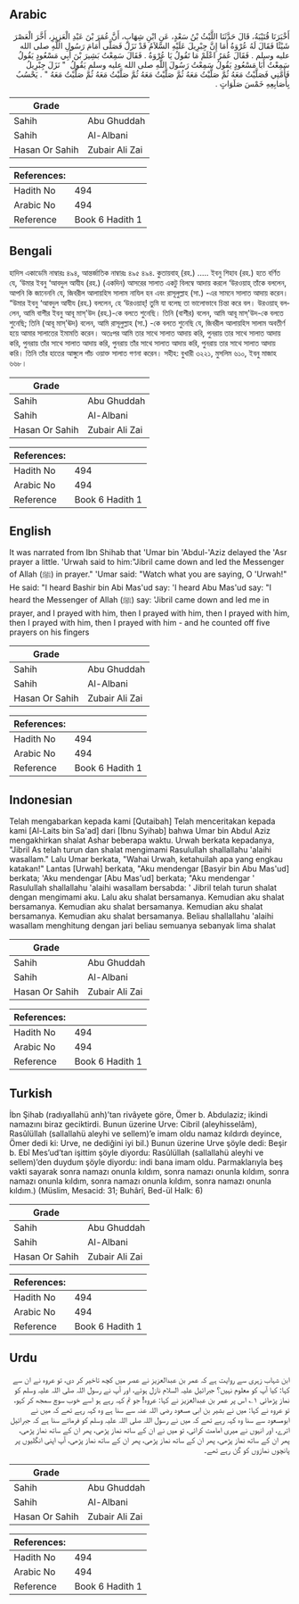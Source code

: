 ## Arabic


<div dir="rtl" lang="ar" style={{fontSize:'larger',backgroundColor:'#f8f9fa',padding:20}}>
أَخْبَرَنَا قُتَيْبَةُ، قَالَ حَدَّثَنَا اللَّيْثُ بْنُ سَعْدٍ، عَنِ ابْنِ شِهَابٍ، أَنَّ عُمَرَ بْنَ عَبْدِ الْعَزِيزِ، أَخَّرَ الْعَصْرَ شَيْئًا فَقَالَ لَهُ عُرْوَةُ أَمَا إِنَّ جِبْرِيلَ عَلَيْهِ السَّلاَمُ قَدْ نَزَلَ فَصَلَّى أَمَامَ رَسُولِ اللَّهِ صلى الله عليه وسلم ‏.‏ فَقَالَ عُمَرُ اعْلَمْ مَا تَقُولُ يَا عُرْوَةُ ‏.‏ فَقَالَ سَمِعْتُ بَشِيرَ بْنَ أَبِي مَسْعُودٍ يَقُولُ سَمِعْتُ أَبَا مَسْعُودٍ يَقُولُ سَمِعْتُ رَسُولَ اللَّهِ صلى الله عليه وسلم يَقُولُ ‏ "‏ نَزَلَ جِبْرِيلُ فَأَمَّنِي فَصَلَّيْتُ مَعَهُ ثُمَّ صَلَّيْتُ مَعَهُ ثُمَّ صَلَّيْتُ مَعَهُ ثُمَّ صَلَّيْتُ مَعَهُ ثُمَّ صَلَّيْتُ مَعَهُ ‏"‏ ‏.‏ يَحْسُبُ بِأَصَابِعِهِ خَمْسَ صَلَوَاتٍ ‏.‏
</div>
<div style={{backgroundColor:'#f8f9fa',padding:20, marginBottom: 10}}><table> <thead> <tr> <th>Grade</th> <th></th> </tr> </thead> <tbody> <tr><td>Sahih</td><td>Abu Ghuddah</td></tr><tr><td>Sahih</td><td>Al-Albani</td></tr><tr><td>Hasan Or Sahih</td><td>Zubair Ali Zai</td></tr></tbody></table><table> <thead> <tr> <th>References:</th> <th></th> </tr> </thead> <tbody><tr><td>Hadith No</td><td>494</td></tr><tr><td>Arabic No</td><td>494</td></tr><tr><td>Reference</td><td>Book 6 Hadith 1</td></tr></tbody></table></div>

## Bengali


<div dir="ltr" lang="bn" style={{fontSize:'larger',backgroundColor:'#f8f9fa',padding:20}}>
হাদিস একাডেমি নাম্বারঃ ৪৯৪, আন্তর্জাতিক নাম্বারঃ ৪৯৫ ৪৯৪. কুতায়বাহ্ (রহ.) ..... ইবনু শিহাব (রহ.) হতে বর্ণিত যে, ‘উমার ইবনু ‘আবদুল আযীয (রহ.) (একদিন) আসরের সালাত একটু বিলম্বে আদায় করলে ‘উরওয়াহ্ তাঁকে বললেন, আপনি কি জানেননি যে, জিবরীল আলায়হিস সালাম নাযিল হন এবং রাসূলুল্লাহ (সা.) -এর সামনে সালাত আদায় করেন। “উমার ইবনু ‘আবদুল আযীয (রহ.) বললেন, হে ‘উরওয়াহ্! তুমি যা বলেছ তা ভালোভাবে চিন্তা করে বল। উরওয়াহ্ বললেন, আমি বাশীর ইবনু আবূ মাস্'উদ (রহ.)-কে বলতে শুনেছি। তিনি (বাশীর) বলেন, আমি আবূ মাস্'উদ-কে বলতে শুনেছি; তিনি (আবূ মাস্'ঊদ) বলেন, আমি রাসূলুল্লাহ (সা.) -কে বলতে শুনেছি যে, জিবরীল আলায়হিস সালাম অবতীর্ণ হয়ে আমার সালাতের ইমামতি করেন। অতঃপর আমি তার সাথে সালাত আদায় করি, পুনরায় তার সাথে সালাত আদায় করি, পুনরায় তাঁর সাথে সালাত আদায় করি, পুনরায় তাঁর সাথে সালাত আদায় করি, পুনরায় তার সাথে সালাত আদায় করি। তিনি তাঁর হাতের আঙ্গুলে পাঁচ ওয়াক্ত সালাত গণনা করেন। সহীহ: বুখারী ৩২২১, মুসলিম ৬১০, ইবনু মাজাহ ৬৬৮।
</div>
<div style={{backgroundColor:'#f8f9fa',padding:20, marginBottom: 10}}><table> <thead> <tr> <th>Grade</th> <th></th> </tr> </thead> <tbody> <tr><td>Sahih</td><td>Abu Ghuddah</td></tr><tr><td>Sahih</td><td>Al-Albani</td></tr><tr><td>Hasan Or Sahih</td><td>Zubair Ali Zai</td></tr></tbody></table><table> <thead> <tr> <th>References:</th> <th></th> </tr> </thead> <tbody><tr><td>Hadith No</td><td>494</td></tr><tr><td>Arabic No</td><td>494</td></tr><tr><td>Reference</td><td>Book 6 Hadith 1</td></tr></tbody></table></div>

## English


<div dir="ltr" lang="en" style={{fontSize:'larger',backgroundColor:'#f8f9fa',padding:20}}>
It was narrated from Ibn Shihab that 'Umar bin 'Abdul-'Aziz delayed the 'Asr prayer a little. 'Urwah said to him:"Jibril came down and led the Messenger of Allah (ﷺ) in prayer." 'Umar said: "Watch what you are saying, O 'Urwah!" He said: "I heard Bashir bin Abi Mas'ud say: 'I heard Abu Mas'ud say: "I heard the Messenger of Allah (ﷺ) say: 'Jibril came down and led me in prayer, and I prayed with him, then I prayed with him, then I prayed with him, then I prayed with him, then I prayed with him - and he counted off five prayers on his fingers
</div>
<div style={{backgroundColor:'#f8f9fa',padding:20, marginBottom: 10}}><table> <thead> <tr> <th>Grade</th> <th></th> </tr> </thead> <tbody> <tr><td>Sahih</td><td>Abu Ghuddah</td></tr><tr><td>Sahih</td><td>Al-Albani</td></tr><tr><td>Hasan Or Sahih</td><td>Zubair Ali Zai</td></tr></tbody></table><table> <thead> <tr> <th>References:</th> <th></th> </tr> </thead> <tbody><tr><td>Hadith No</td><td>494</td></tr><tr><td>Arabic No</td><td>494</td></tr><tr><td>Reference</td><td>Book 6 Hadith 1</td></tr></tbody></table></div>

## Indonesian


<div dir="ltr" lang="id" style={{fontSize:'larger',backgroundColor:'#f8f9fa',padding:20}}>
Telah mengabarkan kepada kami [Qutaibah] Telah menceritakan kepada kami [Al-Laits bin Sa'ad] dari [Ibnu Syihab] bahwa Umar bin Abdul Aziz mengakhirkan shalat Ashar beberapa waktu. Urwah berkata kepadanya, "Jibril As telah turun dan shalat mengimami Rasulullah shallallahu 'alaihi wasallam." Lalu Umar berkata, "Wahai Urwah, ketahuilah apa yang engkau katakan!" Lantas [Urwah] berkata, "Aku mendengar [Basyir bin Abu Mas'ud] berkata; 'Aku mendengar [Abu Mas'ud] berkata; "Aku mendengar ' Rasulullah shallallahu 'alaihi wasallam bersabda: ' Jibril telah turun shalat dengan mengimami aku. Lalu aku shalat bersamanya. Kemudian aku shalat bersamanya. Kemudian aku shalat bersamanya. Kemudian aku shalat bersamanya. Kemudian aku shalat bersamanya. Beliau shallallahu 'alaihi wasallam menghitung dengan jari beliau semuanya sebanyak lima shalat
</div>
<div style={{backgroundColor:'#f8f9fa',padding:20, marginBottom: 10}}><table> <thead> <tr> <th>Grade</th> <th></th> </tr> </thead> <tbody> <tr><td>Sahih</td><td>Abu Ghuddah</td></tr><tr><td>Sahih</td><td>Al-Albani</td></tr><tr><td>Hasan Or Sahih</td><td>Zubair Ali Zai</td></tr></tbody></table><table> <thead> <tr> <th>References:</th> <th></th> </tr> </thead> <tbody><tr><td>Hadith No</td><td>494</td></tr><tr><td>Arabic No</td><td>494</td></tr><tr><td>Reference</td><td>Book 6 Hadith 1</td></tr></tbody></table></div>

## Turkish


<div dir="ltr" lang="tr" style={{fontSize:'larger',backgroundColor:'#f8f9fa',padding:20}}>
İbn Şihab (radıyallahü anh)’tan rivâyete göre, Ömer b. Abdulaziz; ikindi namazını biraz geciktirdi. Bunun üzerine Urve: Cibril (aleyhisselâm), Rasûlüllah (sallallahü aleyhi ve sellem)’e imam oldu namaz kıldırdı deyince, Ömer dedi ki: Urve, ne dediğini iyi bil.) Bunun üzerine Urve şöyle dedi: Beşir b. Ebî Mes’ud’tan işittim şöyle diyordu: Rasûlüllah (sallallahü aleyhi ve sellem)’den duydum şöyle diyordu: indi bana imam oldu. Parmaklarıyla beş vakti sayarak sonra namazı onunla kıldım, sonra namazı onunla kıldım, sonra namazı onunla kıldım, sonra namazı onunla kıldım, sonra namazı onunla kıldım.) (Müslim, Mesacid: 31; Buhârî, Bed-ül Halk: 6)
</div>
<div style={{backgroundColor:'#f8f9fa',padding:20, marginBottom: 10}}><table> <thead> <tr> <th>Grade</th> <th></th> </tr> </thead> <tbody> <tr><td>Sahih</td><td>Abu Ghuddah</td></tr><tr><td>Sahih</td><td>Al-Albani</td></tr><tr><td>Hasan Or Sahih</td><td>Zubair Ali Zai</td></tr></tbody></table><table> <thead> <tr> <th>References:</th> <th></th> </tr> </thead> <tbody><tr><td>Hadith No</td><td>494</td></tr><tr><td>Arabic No</td><td>494</td></tr><tr><td>Reference</td><td>Book 6 Hadith 1</td></tr></tbody></table></div>

## Urdu


<div dir="rtl" lang="ur" style={{fontSize:'larger',backgroundColor:'#f8f9fa',padding:20}}>
ابن شہاب زہری سے روایت ہے کہ عمر بن عبدالعزیز نے عصر میں کچھ تاخیر کر دی، تو عروہ نے ان سے کہا: کیا آپ کو معلوم نہیں؟ جبرائیل علیہ السلام نازل ہوئے، اور آپ نے رسول اللہ صلی اللہ علیہ وسلم کو نماز پڑھائی ۱؎ اس پر عمر بن عبدالعزیز نے کہا: عروہ! جو تم کہہ رہے ہو اسے خوب سوچ سمجھ کر کہو، تو عروہ نے کہا: میں نے بشیر بن ابی مسعود رضی اللہ عنہ سے سنا ہے وہ کہہ رہے تھے کہ میں نے ابومسعود سے سنا وہ کہہ رہے تھے کہ میں نے رسول اللہ صلی اللہ علیہ وسلم کو فرماتے سنا ہے کہ جبرائیل اترے، اور انہوں نے میری امامت کرائی، تو میں نے ان کے ساتھ نماز پڑھی، پھر ان کے ساتھ نماز پڑھی، پھر ان کے ساتھ نماز پڑھی، پھر ان کے ساتھ نماز پڑھی، پھر ان کے ساتھ نماز پڑھی، آپ اپنی انگلیوں پر پانچوں نمازوں کو گن رہے تھے۔
</div>
<div style={{backgroundColor:'#f8f9fa',padding:20, marginBottom: 10}}><table> <thead> <tr> <th>Grade</th> <th></th> </tr> </thead> <tbody> <tr><td>Sahih</td><td>Abu Ghuddah</td></tr><tr><td>Sahih</td><td>Al-Albani</td></tr><tr><td>Hasan Or Sahih</td><td>Zubair Ali Zai</td></tr></tbody></table><table> <thead> <tr> <th>References:</th> <th></th> </tr> </thead> <tbody><tr><td>Hadith No</td><td>494</td></tr><tr><td>Arabic No</td><td>494</td></tr><tr><td>Reference</td><td>Book 6 Hadith 1</td></tr></tbody></table></div>